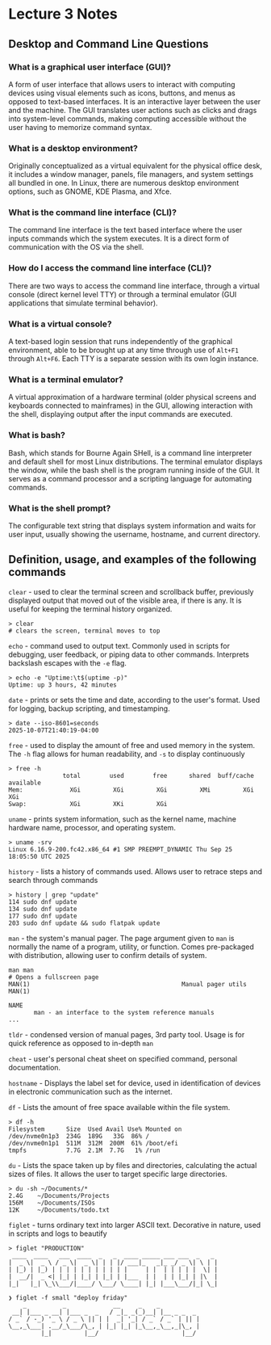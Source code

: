 # Lecture 3 Notes

## Desktop and Command Line Questions

### What is a graphical user interface (GUI)?

A form of user interface that allows users to interact with computing devices using visual elements such as icons, buttons, and menus as opposed to text-based interfaces. It is an interactive layer between the user and the machine. The GUI translates user actions such as clicks and drags into system-level commands, making computing accessible without the user having to memorize command syntax.  

### What is a desktop environment?

Originally conceptualized as a virtual equivalent for the physical office desk, it includes a window manager, panels, file managers, and system settings all bundled in one. In Linux, there are numerous desktop environment options, such as GNOME, KDE Plasma, and Xfce.

### What is the command line interface (CLI)?

The command line interface is the text based interface where the user inputs commands which the system executes. It is a direct form of communication with the OS via the shell.

### How do I access the command line interface (CLI)?

There are two ways to access the command line interface, through a virtual console (direct kernel level TTY) or through a terminal emulator (GUI applications that simulate terminal behavior). 

### What is a virtual console?

A text-based login session that runs independently of the graphical environment, able to be brought up at any time through use of `Alt+F1` through `Alt+F6`. Each TTY is a separate session with its own login instance.

### What is a terminal emulator?

A virtual approximation of a hardware terminal (older physical screens and keyboards connected to mainframes) in the GUI, allowing interaction with the shell, displaying output after the input commands are executed.

### What is bash?

Bash, which stands for Bourne Again SHell, is a command line interpreter and default shell for most Linux distributions. The terminal emulator displays the window, while the bash shell is the program running inside of the GUI. It serves as a command processor and a scripting language for automating commands. 

### What is the shell prompt?

The configurable text string that displays system information and waits for user input, usually showing the username, hostname, and current directory.  

## Definition, usage, and examples of the following commands  

`clear` - used to clear the terminal screen and scrollback buffer, previously displayed output that moved out of the visible area, if there is any. It is useful for keeping the terminal history organized.


```
> clear
# clears the screen, terminal moves to top
```

`echo` - command used to output text. Commonly used in scripts for debugging, user feedback, or piping data to other commands. Interprets backslash escapes with the `-e` flag.

```
> echo -e "Uptime:\t$(uptime -p)"
Uptime:	up 3 hours, 42 minutes
```

`date` - prints or sets the time and date, according to the user's format. Used for logging, backup scripting, and timestamping. 

```
> date --iso-8601=seconds
2025-10-07T21:40:19-04:00
```

`free` - used to display the amount of free and used memory in the system. The `-h` flag allows for human readability, and `-s` to display continuously
```
> free -h
               total        used        free      shared  buff/cache   available
Mem:             XGi         XGi         XGi         XMi         XGi         XGi
Swap:            XGi         XKi         XGi
```

`uname` - prints system information, such as the kernel name, machine hardware name, processor, and operating system. 

```
> uname -srv
Linux 6.16.9-200.fc42.x86_64 #1 SMP PREEMPT_DYNAMIC Thu Sep 25 18:05:50 UTC 2025
```

`history` - lists a history of commands used. Allows user to retrace steps and search through commands  
```
> history | grep "update"
114 sudo dnf update
134 sudo dnf update
177 sudo dnf update
203 sudo dnf update && sudo flatpak update
```
`man` - the system's manual pager. The page argument given to `man` is normally the name of a program, utility, or function. Comes pre-packaged with distribution, allowing user to confirm details of system. 

```
man man
# Opens a fullscreen page
MAN(1)                                          Manual pager utils                                          MAN(1)

NAME
       man - an interface to the system reference manuals
...
```

`tldr` - condensed version of manual pages, 3rd party tool. Usage is for quick reference as opposed to in-depth `man` 

`cheat` - user's personal cheat sheet on specified command, personal documentation. 

`hostname` - Displays the label set for device, used in identification of devices in electronic communication such as the internet.  

`df` - Lists the amount of free space available within the file system. 
```
> df -h
Filesystem      Size  Used Avail Use% Mounted on
/dev/nvme0n1p3  234G  189G   33G  86% /
/dev/nvme0n1p1  511M  312M  200M  61% /boot/efi
tmpfs           7.7G  2.1M  7.7G   1% /run
```

`du` - Lists the space taken up by files and directories, calculating the actual sizes of files. It allows the user to target specific large directories. 

```
> du -sh ~/Documents/*
2.4G    ~/Documents/Projects
156M    ~/Documents/ISOs
12K     ~/Documents/todo.txt
```

`figlet` - turns ordinary text into larger ASCII text. Decorative in nature, used in scripts and logs to beautify 
```
> figlet "PRODUCTION"
 ____  ____   ___  ____  _   _  ____ _____ ___ ___  _   _ 
|  _ \|  _ \ / _ \|  _ \| | | |/ ___|_   _|_ _/ _ \| \ | |
| |_) | |_) | | | | | | | | | | |     | |  | | | | |  \| |
|  __/|  _ <| |_| | |_| | |_| | |___  | |  | | |_| | |\  |
|_|   |_| \_\\___/|____/ \___/ \____| |_| |___\___/|_| \_|

❯ figlet -f small "deploy friday"
    _          _             __     _    _
 __| |___ _ __| |___ _  _   / _|_ _(_)__| |__ _ _  _
/ _` / -_) '_ \ / _ \ || | |  _| '_| / _` / _` | || |
\__,_\___| .__/_\___/\_, | |_| |_| |_\__,_\__,_|\_, |
         |_|         |__/                       |__/
```